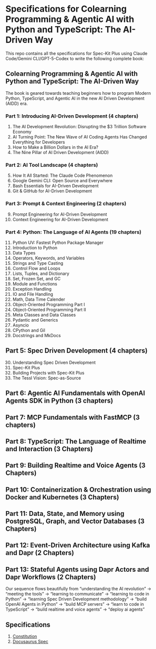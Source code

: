 # Specifications for Colearning Programming & Agentic AI with Python and TypeScript: The AI-Driven Way

This repo contains all the specifications for Spec-Kit Plus using Claude Code/Gemini CLI/GPT-5-Codex to write the following complete book:

## Colearning Programming & Agentic AI with Python and TypeScript: The AI-Driven Way

The book is geared towards teaching beginners how to program Modern Python, TypeScript, and Agentic AI in the new AI Driven Development (AIDD) era.

### Part 1: Introducing AI-Driven Development (4 chapters)
1. The AI Development Revolution: Disrupting the $3 Trillion Software Economy
2. AI Turning Point: The New Wave of AI Coding Agents Has Changed Everything for Developers
3. How to Make a Billion Dollars in the AI Era?
4. The Nine Pillar of AI Driven Development (AIDD)

### Part 2: AI Tool Landscape (4 chapters) 
5. How It All Started: The Claude Code Phenomenon
6. Google Gemini CLI: Open Source and Everywhere
7. Bash Essentials for AI-Driven Development
8. Git & GitHub for AI-Driven Development

### Part 3: Prompt & Context Engineering (2 chapters)
9. Prompt Engineering for AI-Driven Development
10. Context Engineering for AI-Driven Development

### Part 4: Python: The Language of AI Agents (19 chapters)
11. Python UV: Fastest Python Package Manager
12. Introduction to Python
13. Data Types
14. Operators, Keywords, and Variables
15. Strings and Type Casting
16. Control Flow and Loops
17. Lists, Tuples, and Dictionary
18. Set, Frozen Set, and GC
19. Module and Functions
20. Exception Handling
21. IO and File Handling
22. Math, Data Time Calender
23. Object-Oriented Programming Part I
24. Object-Oriented Programming Part II
25. Meta Classes and Data Classes
26. Pydantic and Generics
27. Asyncio
28. CPython and Gil
29. Docstrings and MkDocs

## Part 5: Spec Driven Development (4 chapters)
30. Understanding Spec Driven Development
31. Spec-Kit Plus
32. Building Projects with Spec-Kit Plus
33. The Tessl Vision: Spec-as-Source

## Part 6: Agentic AI Fundamentals with OpenAI Agents SDK in Python (3 chapters)

## Part 7: MCP Fundamentals with FastMCP (3 chapters)

## Part 8: TypeScript: The Language of Realtime and Interaction (3 Chapters)

## Part 9: Building Realtime and Voice Agents (3 Chapters)

## Part 10: Containerization & Orchestration using Docker and Kubernetes (3 Chapters)

## Part 11: Data, State, and Memory using PostgreSQL, Graph, and Vector Databases (3 Chapters)

## Part 12: Event-Driven Architecture using Kafka and Dapr (2 Chapters)

## Part 13: Stateful Agents using Dapr Actors and Dapr Workflows (2 Chapters)

Our sequence flows beautifully from “understanding the AI revolution” → “meeting the tools” → “learning to communicate” → “learning to code in Python” → “learning Spec Driven Development methodology” → “build OpenAI Agents in Python” → “build MCP servers” → “learn to code in TypeScript” → “build realtime and voice agents” → “deploy ai agents”

## Specifications

1. [Constitution](./constitution.md)
2. [Docusaurus Spec](01_docusaurus_spec.md)
